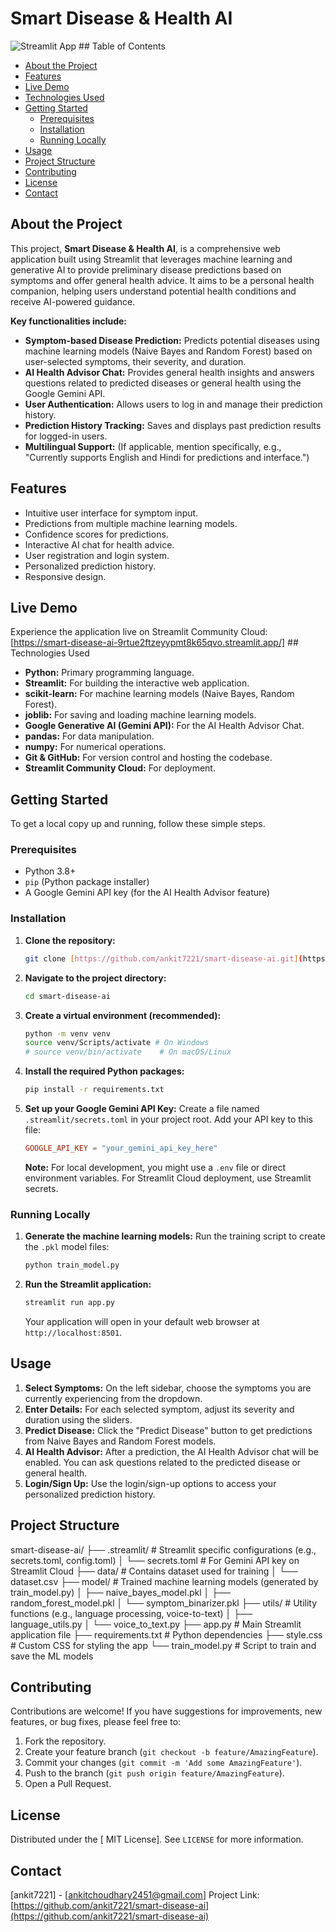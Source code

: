 # Smart Disease & Health AI

![Streamlit App](https://raw.githubusercontent.com/ankit7221/smart-disease-ai/main/assets) ## Table of Contents

- [About the Project](#about-the-project)
- [Features](#features)
- [Live Demo](#live-demo)
- [Technologies Used](#technologies-used)
- [Getting Started](#getting-started)
  - [Prerequisites](#prerequisites)
  - [Installation](#installation)
  - [Running Locally](#running-locally)
- [Usage](#usage)
- [Project Structure](#project-structure)
- [Contributing](#contributing)
- [License](#license)
- [Contact](#contact)

## About the Project

This project, **Smart Disease & Health AI**, is a comprehensive web application built using Streamlit that leverages machine learning and generative AI to provide preliminary disease predictions based on symptoms and offer general health advice. It aims to be a personal health companion, helping users understand potential health conditions and receive AI-powered guidance.

**Key functionalities include:**
* **Symptom-based Disease Prediction:** Predicts potential diseases using machine learning models (Naive Bayes and Random Forest) based on user-selected symptoms, their severity, and duration.
* **AI Health Advisor Chat:** Provides general health insights and answers questions related to predicted diseases or general health using the Google Gemini API.
* **User Authentication:** Allows users to log in and manage their prediction history.
* **Prediction History Tracking:** Saves and displays past prediction results for logged-in users.
* **Multilingual Support:** (If applicable, mention specifically, e.g., "Currently supports English and Hindi for predictions and interface.")

## Features

* Intuitive user interface for symptom input.
* Predictions from multiple machine learning models.
* Confidence scores for predictions.
* Interactive AI chat for health advice.
* User registration and login system.
* Personalized prediction history.
* Responsive design.

## Live Demo

Experience the application live on Streamlit Community Cloud:
[https://smart-disease-ai-9rtue2ftzeyypmt8k65qvo.streamlit.app/] ## Technologies Used

* **Python:** Primary programming language.
* **Streamlit:** For building the interactive web application.
* **scikit-learn:** For machine learning models (Naive Bayes, Random Forest).
* **joblib:** For saving and loading machine learning models.
* **Google Generative AI (Gemini API):** For the AI Health Advisor Chat.
* **pandas:** For data manipulation.
* **numpy:** For numerical operations.
* **Git & GitHub:** For version control and hosting the codebase.
* **Streamlit Community Cloud:** For deployment.

## Getting Started

To get a local copy up and running, follow these simple steps.

### Prerequisites

* Python 3.8+
* `pip` (Python package installer)
* A Google Gemini API key (for the AI Health Advisor feature)

### Installation

1.  **Clone the repository:**
    ```bash
    git clone [https://github.com/ankit7221/smart-disease-ai.git](https://github.com/ankit7221/smart-disease-ai.git)
    ```
2.  **Navigate to the project directory:**
    ```bash
    cd smart-disease-ai
    ```
3.  **Create a virtual environment (recommended):**
    ```bash
    python -m venv venv
    source venv/Scripts/activate # On Windows
    # source venv/bin/activate    # On macOS/Linux
    ```
4.  **Install the required Python packages:**
    ```bash
    pip install -r requirements.txt
    ```
5.  **Set up your Google Gemini API Key:**
    Create a file named `.streamlit/secrets.toml` in your project root.
    Add your API key to this file:
    ```toml
    GOOGLE_API_KEY = "your_gemini_api_key_here"
    ```
    **Note:** For local development, you might use a `.env` file or direct environment variables. For Streamlit Cloud deployment, use Streamlit secrets.

### Running Locally

1.  **Generate the machine learning models:**
    Run the training script to create the `.pkl` model files:
    ```bash
    python train_model.py
    ```
2.  **Run the Streamlit application:**
    ```bash
    streamlit run app.py
    ```
    Your application will open in your default web browser at `http://localhost:8501`.

## Usage

1.  **Select Symptoms:** On the left sidebar, choose the symptoms you are currently experiencing from the dropdown.
2.  **Enter Details:** For each selected symptom, adjust its severity and duration using the sliders.
3.  **Predict Disease:** Click the "Predict Disease" button to get predictions from Naive Bayes and Random Forest models.
4.  **AI Health Advisor:** After a prediction, the AI Health Advisor chat will be enabled. You can ask questions related to the predicted disease or general health.
5.  **Login/Sign Up:** Use the login/sign-up options to access your personalized prediction history.

## Project Structure
smart-disease-ai/
├── .streamlit/             # Streamlit specific configurations (e.g., secrets.toml, config.toml)
│   └── secrets.toml        # For Gemini API key on Streamlit Cloud
├── data/                   # Contains dataset used for training
│   └── dataset.csv
├── model/                  # Trained machine learning models (generated by train_model.py)
│   ├── naive_bayes_model.pkl
│   ├── random_forest_model.pkl
│   └── symptom_binarizer.pkl
├── utils/                  # Utility functions (e.g., language processing, voice-to-text)
│   ├── language_utils.py
│   └── voice_to_text.py
├── app.py                  # Main Streamlit application file
├── requirements.txt        # Python dependencies
├── style.css               # Custom CSS for styling the app
└── train_model.py          # Script to train and save the ML models

## Contributing

Contributions are welcome! If you have suggestions for improvements, new features, or bug fixes, please feel free to:
1.  Fork the repository.
2.  Create your feature branch (`git checkout -b feature/AmazingFeature`).
3.  Commit your changes (`git commit -m 'Add some AmazingFeature'`).
4.  Push to the branch (`git push origin feature/AmazingFeature`).
5.  Open a Pull Request.

## License

Distributed under the [ MIT License]. See `LICENSE` for more information.

## Contact

[ankit7221] - [ankitchoudhary2451@gmail.com]
Project Link: [https://github.com/ankit7221/smart-disease-ai](https://github.com/ankit7221/smart-disease-ai)
